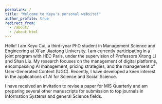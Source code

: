 ```yaml
---
permalink: /
title: "Welcome to Keyu's personal website!"
author_profile: true
redirect_from: 
  - /about/
  - /about.html
---
```


Hello! I am Keyu Cui, a third-year PhD student in Management Science and Engineering at Xi'an Jiaotong University. I am currently participating in a joint program with HEC Paris, under the supervision of Professors Xitong Li and Shan Liu. My research focuses on the management of digital platforms, encompassing AI management, pricing strategies, and the management of User-Generated Content (UGC). Recently, I have developed a keen interest in the applications of AI for Science and Social Science.

I have received an invitation to revise a paper for MIS Quarterly and am preparing several other manuscripts for submission to top journals in Information Systems and general Science fields.
